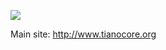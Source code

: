 [<img src="wiki/images/IntroducingUDK2014.png"/>](http://www.tianocore.org/udk2014/)

Main site: http://www.tianocore.org
